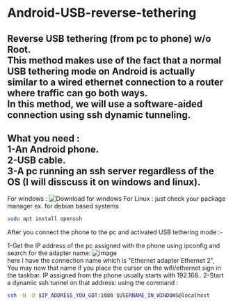 # Android-USB-reverse-tethering
Reverse USB tethering (from pc to phone) w/o Root.   
This method makes use of the fact that a normal USB tethering mode on Android is actually similar to a wired ethernet connection to a router where traffic can go both ways.  
In this method, we will use a software-aided connection using ssh dynamic tunneling.  
---------------------------------------------------------------------------------  
What you need :  
1-An Android phone.  
2-USB cable.  
3-A pc running an ssh server regardless of the OS (I will disscuss it on windows and linux).
---------------------------------------------------------------------------------  
For windows : ![Download for windows](https://github.com/PowerShell/Win32-OpenSSH/releases)
For Linux : just check your package manager ex. for debian based systems 
```bash
sudo apt install openssh
```
After you connect the phone to the pc and activated USB tethering mode :-  

1-Get the IP address of the pc assigned with the phone using ipconfig and search for the adapter name:
![image](https://github.com/Abdelrahmant26/Android-USB-reverse-tethering/assets/68470744/bd6957a2-c18b-4813-bca3-0717d15d9d7a)  
here I have the connection name which is "Ethernet adapter Ethernet 2", You may now that name if you place the cursor on the wifi/ethernet sign in the taskbar.
IP assigned from the phone usually starts with 192.168.*.*
2-Start a dynamic ssh tunnel on that address:
using the command :
```bash
ssh -N -D $IP_ADDRESS_YOU_GOT:1080 $USERNAME_IN_WINDOWS@localhost
```


    
